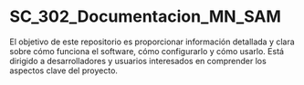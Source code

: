 # SC_302_Documentacion_MN_SAM
 El objetivo de este repositorio es proporcionar información detallada y clara sobre cómo funciona el software, cómo configurarlo y cómo usarlo. Está dirigido a desarrolladores y usuarios interesados en comprender los aspectos clave del proyecto.
